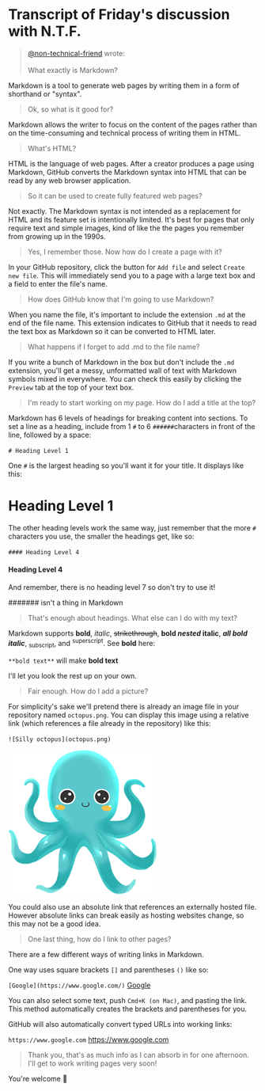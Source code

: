 # Transcript of Friday's discussion with N.T.F.

> [@non-technical-friend](mailto:non-technical-friend@seattle.gov) wrote:<br><br>What exactly is Markdown?

Markdown is a tool to generate web pages by writing them in a form of shorthand or "syntax".

> Ok, so what is it good for?

Markdown allows the writer to focus on the content of the pages rather than on the time-consuming and technical process of writing them in HTML.

> What's HTML?

HTML is the language of web pages. After a creator produces a page using Markdown, GitHub converts the Markdown syntax into HTML that can be read by any web browser application.

> So it can be used to create fully featured web pages?

Not exactly. The Markdown syntax is not intended as a replacement for HTML and its feature set is intentionally limited. It's best for pages that only require text and simple images, kind of like the the pages you remember from growing up in the 1990s.

> Yes, I remember those. Now how do I create a page with it?

In your GitHub repository, click the button for `Add file` and select `Create new file`. This will immediately send you to a page with a large text box and a field to enter the file's name.

> How does GitHub know that I'm going to use Markdown?

When you name the file, it's important to include the extension `.md` at the end of the file name. This extension indicates to GitHub that it needs to read the text box as Markdown so it can be converted to HTML later.

> What happens if I forget to add .md to the file name?

If you write a bunch of Markdown in the box but don't include the `.md` extension, you'll get a messy, unformatted wall of text with Markdown symbols mixed in everywhere. You can check this easily by clicking the `Preview` tab at the top of your text box.

> I'm ready to start working on my page. How do I add a title at the top?

Markdown has 6 levels of headings for breaking content into sections. To set a line as a heading, include from 1 `#` to 6 `######`characters in front of the line, followed by a space:

`# Heading Level 1`

One `#` is the largest heading so you'll want it for your title. It displays like this:

# Heading Level 1

The other heading levels work the same way, just remember that the more `#` characters you use, the smaller the headings get, like so:

`#### Heading Level 4`

#### Heading Level 4

And remember, there is no heading level 7 so don't try to use it!

####### isn't a thing in Markdown

> That's enough about headings. What else can I do with my text?

Markdown supports **bold**, *italic*, ~~strikethrough~~, **bold _nested_ italic**, ***all bold italic***, <sub>subscript</sub>, and <sup>superscript</sup>. See **bold** here:

`**bold text**` will make **bold text**

I'll let you look the rest up on your own.

> Fair enough. How do I add a picture?

For simplicity's sake we'll pretend there is already an image file in your repository named `octopus.png`. You can display this image using a relative link (which references a file already in the repository) like this: 

`![Silly octopus](octopus.png)`

![Silly octopus](octopus.png)

You could also use an absolute link that references an externally hosted file. However absolute links can break easily as hosting websites change, so this may not be a good idea.

> One last thing, how do I link to other pages?

There are a few different ways of writing links in Markdown.

One way uses square brackets `[]` and parentheses `()` like so:

`[Google](https://www.google.com/)` [Google](https://www.google.com)

You can also select some text, push `Cmd+K (on Mac)`, and pasting the link. This method automatically creates the brackets and parentheses for you.

GitHub will also automatically convert typed URLs into working links:

`https://www.google.com` https://www.google.com

> Thank you, that's as much info as I can absorb in for one afternoon. I'll get to work writing pages very soon!

You're welcome 🍻
